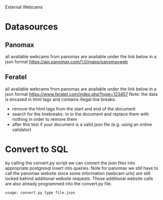External Webcams

# Datasources

## Panomax

all available webcams from panomax are available under the link below in a json format
https://api.panomax.com/1.0/maps/panomaxweb

## Feratel

all available webcams from panomax are available under the link below in a json format
https://www.feratel.com/index.php?type=123457
Note: the data is encased in html tags and contains illegal line breaks:
- remove the html tags from the start and end of the document
- search for the linebreaks: \n in the document and replace them with nothing in order to remove them
- after this test if your document is a valid json file (e.g. using an online validator)


# Convert to SQL

by calling the convert.py script we can convert the json files into appropriate postgresql insert into queries. Note for panomax we still have to call the panomax website since some information (webcam urls) are still locked behind additional website requests. Those additional website calls are also already programmed into the convert.py file.

```usage: convert.py type file.json```
